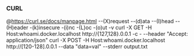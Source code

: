 
### CURL
@https://curl.se/docs/manpage.html
--(X)request --(d)ata --(I)head --(H)eader -(k)insecure -(i)nc -(L)oc -(o)ut -v
curl -X GET -H Host:whoami.docker.localhost http://{127,128}.0.0.1 -c - --header "Accept: application/json"
curl -X POST -H Host:whoami.docker.localhost http://[120-128].0.0.1 --data "data=val" --stderr output.txt
